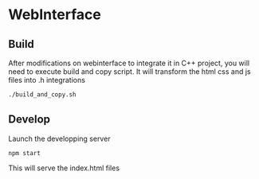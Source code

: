 # WebInterface


## Build

After modifications on webinterface to integrate it in C++ project, you will need to execute build and copy script. It will transform the html css and js files into .h integrations

```sh
./build_and_copy.sh
```


## Develop

Launch the developping server

```shell
npm start
```

This will serve the index.html files


